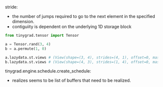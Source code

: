 stride: 
- the number of jumps required to go to the next element in the specified dimension. 
- contiguiity is dependent on the underlying 1D storage block 

```python 
from tinygrad.tensor import Tensor 

a = Tensor.rand(3, 4) 
b = a.permute(1, 0) 

a.lazydata.st.views # (View(shape=(3, 4), strides=(4, 1), offset=0, mask=None, contiguous=True),)
b.lazydata.st.views # (View(shape=(4, 3), strides=(1, 4), offset=0, mask=None, contiguous=False),)
```

tinygrad.engine.schedule.create_schedule: 
- realizes seems to be list of buffers that need to be realized. 

